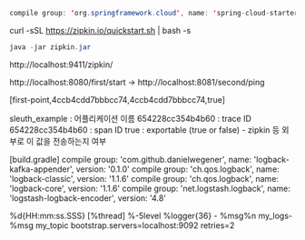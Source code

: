 
```java
compile group: 'org.springframework.cloud', name: 'spring-cloud-starter-zipkin', version: '2.2.4.RELEASE'
```

curl -sSL https://zipkin.io/quickstart.sh | bash -s

```java
java -jar zipkin.jar
```

http://localhost:9411/zipkin/


http://localhost:8080/first/start
-> 
http://localhost:8081/second/ping

[first-point,4ccb4cdd7bbbcc74,4ccb4cdd7bbbcc74,true]


sleuth_example : 어플리케이션 이름
654228cc354b4b60 : trace ID
654228cc354b4b60 : span ID
true : exportable (true or false) - zipkin 등 외부로 이 값을 전송하는지 여부



[build.gradle]
compile group: 'com.github.danielwegener', name: 'logback-kafka-appender', version: '0.1.0'
compile group: 'ch.qos.logback', name: 'logback-classic', version: '1.1.6'
compile group: 'ch.qos.logback', name: 'logback-core', version: '1.1.6'
compile group: 'net.logstash.logback', name: 'logstash-logback-encoder', version: '4.8'


<configuration>
<appender name="STDOUT" class="ch.qos.logback.core.ConsoleAppender">
<encoder>
<pattern>%d{HH:mm:ss.SSS} [%thread] %-5level %logger{36} - %msg%n</pattern>
</encoder>
</appender>
<appender name="asyncMyLogKafka"
class="net.logstash.logback.appender.LoggingEventAsyncDisruptorAppender">
<appender name="kafkaVerboseAppender"
class="com.github.danielwegener.logback.kafka.KafkaAppender">
<encoder
class="com.github.danielwegener.logback.kafka.encoding.LayoutKafkaMessageEncoder">
<layout class="ch.qos.logback.classic.PatternLayout">
<pattern>my_logs-%msg</pattern>
</layout>
</encoder>
<topic>my_topic</topic>
<keyingStrategy
class="com.github.danielwegener.logback.kafka.keying.RoundRobinKeyingStrategy" />
<deliveryStrategy
class="com.github.danielwegener.logback.kafka.delivery.AsynchronousDeliveryStrategy" />
<producerConfig>bootstrap.servers=localhost:9092</producerConfig>
<producerConfig>retries=2</producerConfig>
</appender>
<appender-ref ref="STDOUT">
</appender>
<root level="info">
<appender-ref ref="asyncMyLogKafka" />
</root>
</configuration>
